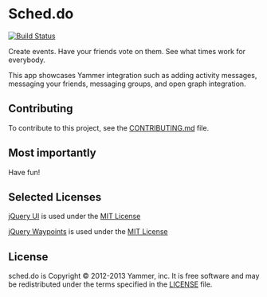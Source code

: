 Sched.do
========

[![Build Status](https://secure.travis-ci.org/yammer/sched.do.png)](http://travis-ci.org/yammer/sched.do?branch=master)

Create events. Have your friends vote on them. See what times work for
everybody.

This app showcases Yammer integration such as adding activity messages,
messaging your friends, messaging groups, and open graph integration.

Contributing
------------

To contribute to this project, see the [CONTRIBUTING.md](https://github.com/yammer/sched.do/blob/master/CONTRIBUTING.md) file.

Most importantly
----------------

Have fun!

Selected Licenses
-----------------

[jQuery UI](http://jqueryui.com/) is used under the [MIT License](http://jquery-ui.googlecode.com/svn/tags/latest/MIT-LICENSE.txt)

[jQuery Waypoints](http://imakewebthings.com/jquery-waypoints/) is used under the [MIT License](https://github.com/imakewebthings/jquery-waypoints/blob/master/MIT-license.txt)

License
-------

sched.do is Copyright © 2012-2013 Yammer, inc. It is free software and may be
redistributed under the terms specified in the [LICENSE](https://github.com/yammer/sched.do/blob/master/LICENSE) file.
